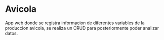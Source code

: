 # Avicola
App web donde se registra informacion de diferentes variables de la produccion avicola, se realiza un CRUD para posteriormente poder analizar datos.

